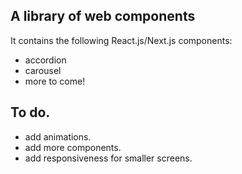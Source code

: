 ## A library of web components

It contains the following React.js/Next.js components:

- accordion
- carousel
- more to come!

## To do.

- add animations.
- add more components.
- add responsiveness for smaller screens.
